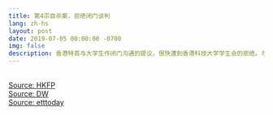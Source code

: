 ```yaml
---
title: 第4宗自杀案，拒绝闭门谈判
lang: zh-hs
layout: post
date: 2019-07-05 00:00:00 -0700
img: false
description: 香港特首与大学生作闭门沟通的提议，很快遭到香港科技大学学生会的拒绝。与此同时，香港出现同"反送中"有关的第4宗自杀案。
---
```


<br>[Source: HKFP](https://www.hongkongfp.com/2019/07/05/business-chambers-lawyers-academics-foreign-states-react-storming-hong-kongs-legislature/)
<br>[Source: DW](https://www.dw.com/zh/%E5%AD%A6%E7%94%9F%E5%9D%9A%E6%8C%815%E5%A4%A7%E8%AF%89%E6%B1%82-%E6%8B%92%E7%BB%9D%E5%90%8C%E6%9E%97%E9%83%91%E9%97%AD%E9%97%A8%E8%B0%88%E5%88%A4/a-49490049)
<br>[Source: etttoday](https://www.ettoday.net/news/20190705/1483099.htm)